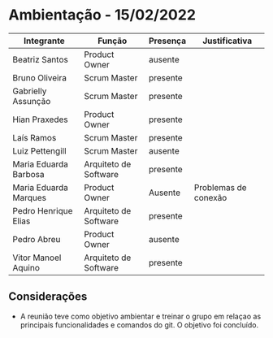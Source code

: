 # Ambientação - 15/02/2022



| Integrante|Função|Presença|Justificativa|
|--------------|-------------|-------|----------------------|
| Beatriz Santos | Product Owner |ausente | 
| Bruno Oliveira | Scrum Master |presente | |  
| Gabrielly Assunção |Scrum Master |presente | |  
| Hian Praxedes |Product Owner |presente | |  
| Laís Ramos |Scrum Master | presente| |  
| Luiz Pettengill |Scrum Master |ausente | |  
| Maria Eduarda Barbosa |Arquiteto de Software |presente | |  
| Maria Eduarda Marques |Product Owner |Ausente |Problemas de conexão 
| Pedro Henrique Elias |Arquiteto de Software |presente | |  
| Pedro Abreu |Product Owner |ausente | |  
| Vitor Manoel Aquino|Arquiteto de Software |presente | |


	
## Considerações 

- A reunião teve como objetivo ambientar e treinar o grupo em relaçao as principais funcionalidades e comandos do git. O objetivo foi concluído.
